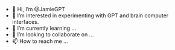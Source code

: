 - 👋 Hi, I’m @JamieGPT
- 👀 I’m interested in experimenting with GPT and brain computer interfaces.
- 🌱 I’m currently learning ...
- 💞️ I’m looking to collaborate on ...
- 📫 How to reach me ...

<!---
JamieGPT/JamieGPT is a ✨ special ✨ repository because its `README.md` (this file) appears on your GitHub profile.
You can click the Preview link to take a look at your changes.
--->
